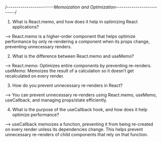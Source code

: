 /*------------------------Memoization and Optimization--------------------------*/


1. What is React.memo, and how does it help in optimizing React applications?

--> React.memo is a higher-order component that helps optimize performance by only re-rendering a component when its props change, preventing unnecessary renders.


2. What is the difference between React.memo and useMemo?

--> React.memo: Optimizes entire components by preventing re-renders.
useMemo: Memoizes the result of a calculation so it doesn’t get recalculated on every render.


3. How do you prevent unnecessary re-renders in React?

--> You can prevent unnecessary re-renders using React.memo, useMemo, useCallback, and managing props/state efficiently.


4. What is the purpose of the useCallback hook, and how does it help optimize performance?

--> useCallback memoizes a function, preventing it from being re-created on every render unless its dependencies change. This helps prevent unnecessary re-renders of child components that rely on that function.

